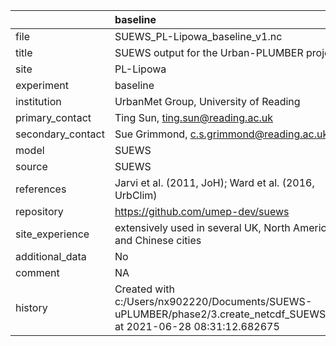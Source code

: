 |                   | baseline                                                                                                              |
|:------------------|:----------------------------------------------------------------------------------------------------------------------|
| file              | SUEWS_PL-Lipowa_baseline_v1.nc                                                                                        |
| title             | SUEWS output for the Urban-PLUMBER project                                                                            |
| site              | PL-Lipowa                                                                                                             |
| experiment        | baseline                                                                                                              |
| institution       | UrbanMet Group, University of Reading                                                                                 |
| primary_contact   | Ting Sun, ting.sun@reading.ac.uk                                                                                      |
| secondary_contact | Sue Grimmond, c.s.grimmond@reading.ac.uk                                                                              |
| model             | SUEWS                                                                                                                 |
| source            | SUEWS                                                                                                                 |
| references        | Jarvi et al. (2011, JoH); Ward et al. (2016, UrbClim)                                                                 |
| repository        | https://github.com/umep-dev/suews                                                                                     |
| site_experience   | extensively used in several UK, North American and Chinese cities                                                     |
| additional_data   | No                                                                                                                    |
| comment           | NA                                                                                                                    |
| history           | Created with c:/Users/nx902220/Documents/SUEWS-uPLUMBER/phase2/3.create_netcdf_SUEWS.py at 2021-06-28 08:31:12.682675 |
